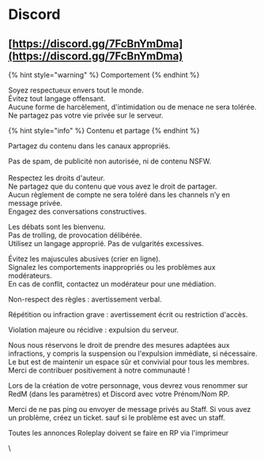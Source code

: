 # Discord

## [https://discord.gg/7FcBnYmDma](https://discord.gg/7FcBnYmDma)



{% hint style="warning" %}
Comportement&#x20;
{% endhint %}

Soyez respectueux envers tout le monde.\
Évitez tout langage offensant.\
Aucune forme de harcèlement, d'intimidation ou de menace ne sera tolérée.\
Ne partagez pas votre vie privée sur le serveur.



{% hint style="info" %}
Contenu et partage
{% endhint %}

Partagez du contenu dans les canaux appropriés.&#x20;

Pas de spam, de publicité non autorisée, ni de contenu NSFW.\
\
Respectez les droits d'auteur. \
Ne partagez que du contenu que vous avez le droit de partager.\
Aucun règlement de compte ne sera toléré dans les channels n’y en message privée.\
Engagez des conversations constructives.

Les débats sont les bienvenu.\
Pas de trolling, de provocation délibérée.\
Utilisez un langage approprié. Pas de vulgarités excessives.

Évitez les majuscules abusives (crier en ligne).\
Signalez les comportements inappropriés ou les problèmes aux modérateurs.\
En cas de conflit, contactez un modérateur pour une médiation.

Non-respect des règles : avertissement verbal.

Répétition ou infraction grave : avertissement écrit ou restriction d'accès.

Violation majeure ou récidive : expulsion du serveur.

Nous nous réservons le droit de prendre des mesures adaptées aux infractions, y compris la suspension ou l'expulsion immédiate, si nécessaire. Le but est de maintenir un espace sûr et convivial pour tous les membres. Merci de contribuer positivement à notre communauté !

Lors de la création de votre personnage, vous devrez vous renommer sur RedM (dans les paramètres) et Discord avec votre Prénom/Nom RP.

Merci de ne pas ping ou envoyer de message privés au Staff. Si vous avez un problème, créez un ticket. sauf si le problème est avec un staff.

Toutes les annonces Roleplay doivent se faire en RP via l'imprimeur

\
